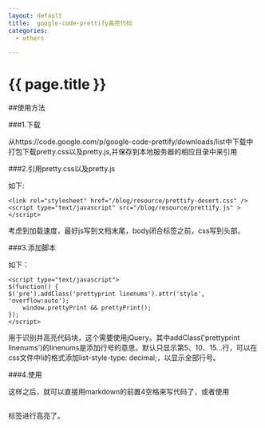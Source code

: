 ```yaml
---
layout: default
title:  google-code-prettify高亮代码
categories:
  - others

---
```

# {{ page.title }}


##使用方法

###1.下载

从https://code.google.com/p/google-code-prettify/downloads/list中下载中打包下载pretty.css以及pretty.js,并保存到本地服务器的相应目录中来引用

###2.引用pretty.css以及pretty.js

如下:

	<link rel="stylesheet" href="/blog/resource/prettify-desert.css" />
	<script type="text/javascript" src="/blog/resource/prettify.js" ></script>
	
考虑到加载速度，最好js写到文档末尾，body闭合标签之前，css写到头部。

###3.添加脚本

如下：

	<script type="text/javascript">
	$(function() {
	$('pre').addClass('prettyprint linenums').attr('style', 'overflow:auto');
		window.prettyPrint && prettyPrint();
	});
	</script>

用于识别并高亮代码块，这个需要使用jQuery。其中addClass('prettyprint linenums')的linenums是添加行号的意思。默认只显示第5、10、15…行，可以在css文件中li的格式添加list-style-type: decimal;，以显示全部行号。

###4.使用

这样之后，就可以直接用markdown的前置4空格来写代码了，或者使用<pre></pre>标签进行高亮了。
